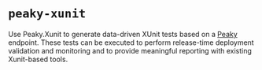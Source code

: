 # `peaky-xunit`

Use Peaky.Xunit to generate data-driven XUnit tests based on a [Peaky](https://github.com/PeakyTests/Peaky) endpoint. These tests can be executed to perform release-time deployment       validation and monitoring and to provide meaningful reporting with existing Xunit-based tools.